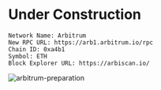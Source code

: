 # Under Construction
```
Network Name: Arbitrum  
New RPC URL: https://arb1.arbitrum.io/rpc  
Chain ID: 0xa4b1  
Symbol: ETH  
Block Explorer URL: https://arbiscan.io/  
```
![arbitrum-preparation](https://user-images.githubusercontent.com/43786652/154863115-e0b5f382-65d7-484d-b8d2-4ca8d226a8ac.png)


